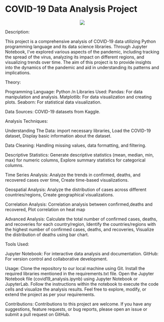 <h1>COVID-19 Data Analysis Project</h1>
<p align="center">
<img src="https://techcrunch.com/wp-content/uploads/2020/03/AFRICA-COVID-19-IV.png">

Description:<p>This project is a comprehensive analysis of COVID-19 data utilizing Python programming language and its data science libraries. Through Jupyter Notebook, I've explored various aspects of the pandemic, including tracking the spread of the virus, analyzing its impact on different regions, and visualizing trends over time. The aim of this project is to provide insights into the dynamics of the pandemic and aid in understanding its patterns and implications.</p>

Theory:
<p>Programming Language: Python /n
   Libraries Used:
            Pandas: For data manipulation and analysis.
            Matplotlib: For data visualization and creating plots.
            Seaborn: For statistical data visualization.</p>

Data Sources:
COVID-19 datasets from Kaggle.

Analysis Techniques:

Understanding The Data: import necessary libraries, Load the COVID-19 dataset, Display basic information about the dataset.

Data Cleaning: Handling missing values, data formatting, and filtering.

Descriptive Statistics: Generate descriptive statistics (mean, median, min, max) for numeric columns, Explore summary statistics for categorical columns.

Time Series Analysis: Analyze the trends in confirmed, deaths, and recovered cases over time, Create time-based visualizations.

Geospatial Analysis: Analyze the distribution of cases across different countries/regions, Create geographical visualizations.

Correlation Analysis: Correlation analysis between confirmed,deaths and recovered, Plot correlation on heat map

Advanced Analysis: Calculate the total number of confirmed cases, deaths, and recoveries for each country/region, Identify the countries/regions with the highest number of confirmed cases, deaths, and recoveries, Visualize the distribution of deaths using bar chart.

Tools Used:

Jupyter Notebook: For interactive data analysis and documentation.
GitHub: For version control and collaborative development.

Usage:
Clone the repository to our local machine using Git.
Install the required libraries mentioned in the requirements.txt file.
Open the Jupyter Notebook file (covid19_analysis.ipynb) using Jupyter Notebook or JupyterLab.
Follow the instructions within the notebook to execute the code cells and visualize the analysis results.
Feel free to explore, modify, or extend the project as per your requirements.

Contributions:
Contributions to this project are welcome. If you have any suggestions, feature requests, or bug reports, please open an issue or submit a pull request on GitHub.

